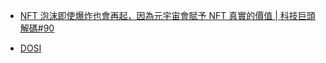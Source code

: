 - [NFT 泡沫即使爆炸也會再起，因為元宇宙會賦予 NFT 真實的價值 | 科技巨頭解碼#90](https://vocus.cc/article/61b30101fd89780001fd0d8a)

- [DOSI](https://www.dosi.world/zh_TW)
